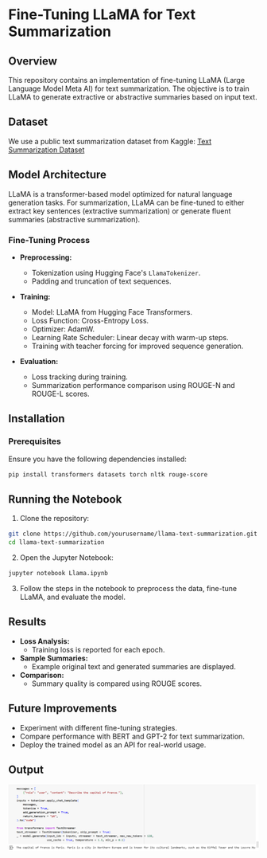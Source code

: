 # Fine-Tuning LLaMA for Text Summarization

## Overview
This repository contains an implementation of fine-tuning LLaMA (Large Language Model Meta AI) for text summarization. The objective is to train LLaMA to generate extractive or abstractive summaries based on input text.

## Dataset
We use a public text summarization dataset from Kaggle:
[Text Summarization Dataset](https://www.kaggle.com/code/lusfernandotorres/text-summarization-with-large-language-models/input)

## Model Architecture
LLaMA is a transformer-based model optimized for natural language generation tasks. For summarization, LLaMA can be fine-tuned to either extract key sentences (extractive summarization) or generate fluent summaries (abstractive summarization).

### Fine-Tuning Process
- **Preprocessing:**
  - Tokenization using Hugging Face's `LlamaTokenizer`.
  - Padding and truncation of text sequences.

- **Training:**
  - Model: LLaMA from Hugging Face Transformers.
  - Loss Function: Cross-Entropy Loss.
  - Optimizer: AdamW.
  - Learning Rate Scheduler: Linear decay with warm-up steps.
  - Training with teacher forcing for improved sequence generation.

- **Evaluation:**
  - Loss tracking during training.
  - Summarization performance comparison using ROUGE-N and ROUGE-L scores.

## Installation
### Prerequisites
Ensure you have the following dependencies installed:
```bash
pip install transformers datasets torch nltk rouge-score
```

## Running the Notebook
1. Clone the repository:
```bash
git clone https://github.com/yourusername/llama-text-summarization.git
cd llama-text-summarization
```
2. Open the Jupyter Notebook:
```bash
jupyter notebook Llama.ipynb
```
3. Follow the steps in the notebook to preprocess the data, fine-tune LLaMA, and evaluate the model.

## Results
- **Loss Analysis:**
  - Training loss is reported for each epoch.
- **Sample Summaries:**
  - Example original text and generated summaries are displayed.
- **Comparison:**
  - Summary quality is compared using ROUGE scores.

## Future Improvements
- Experiment with different fine-tuning strategies.
- Compare performance with BERT and GPT-2 for text summarization.
- Deploy the trained model as an API for real-world usage.

## Output
![Llama Text Summarization Screenshot](https://github.com/Muradhameed921/LLaMA-for-Text-Summarization/blob/main/Llama.png)

